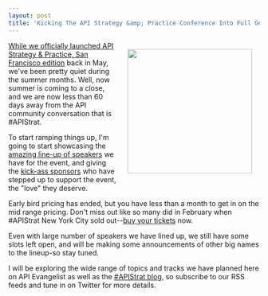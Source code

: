 ```yaml
---
layout: post
title: 'Kicking The API Strategy &amp; Practice Conference Into Full Gear'
---
```

<p><a href="http://www.apistrategyconference.com/2013SF/index.php" target="_blank"><img style="padding: 15px;" src="https://s3.amazonaws.com/kinlane-productions/events/api-strategy-practice-sf/api-strategy-and-practice-san-francisco-october-23-24-25-half.png" alt="" width="250" align="right" /></a></p>
<p><a href="http://www.apistrategyconference.com/2013SF/index.php" target="_blank">While we officially launched </a><a href="http://www.apistrategyconference.com/2013SF/index.php" target="_blank">API Strategy &amp; Practice, San Francisco edition</a> back in May, we've been pretty quiet during the summer months. Well, now summer is coming to a close, and we are now less than 60 days away from the API community conversation that is #APIStrat.</p>
<p>To start ramping things up, I'm going to start showcasing the <a href="http://www.apistrategyconference.com/2013SF/speakers.php">amazing line-up of speakers</a> we have for the event, and giving the <a title="kick-ass sponsors" href="http://www.apistrategyconference.com/2013SF/sponsors.php">kick-ass sponsors</a> who have stepped up to support the event, the "love" they deserve.</p>
<p>Early bird pricing has ended, but you have less than a month to get in on the mid range pricing. Don't miss out like so many did in February when #APIStrat New York City sold out--<a href="http://www.apistrategyconference.com/2013SF/register.php">buy your tickets</a> now.</p>
<p>Even with large number of speakers we have lined up, we still have some slots left open, and will be making some announcements of other big names to the lineup-so stay tuned.</p>
<p>I will be exploring the wide range of topics and tracks we have planned here on API Evangelist as well as the <a title="APIStrat Blog" href="http://www.apistrategyconference.com/2013SF/blog.php">#APIStrat blog</a>, so subscribe to our RSS feeds and tune in on Twitter for more details.</p>